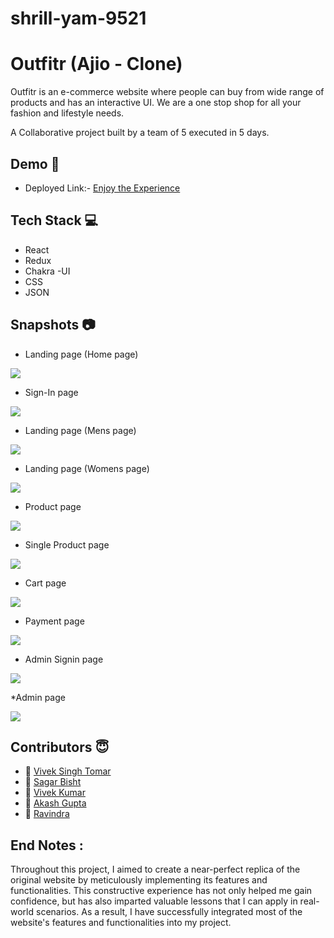 # shrill-yam-9521

# Outfitr  (Ajio - Clone)

Outfitr is an e-commerce website where people can buy from wide range of products and has an interactive UI. We are a one stop shop for all your fashion and lifestyle needs.

A Collaborative project built by a team of 5 executed in 5 days.


## Demo  🎥

- Deployed Link:- [Enjoy the Experience](https://ajioclone-nu.vercel.app/)

## Tech Stack 💻

- React
- Redux
- Chakra -UI
- CSS
- JSON

## Snapshots :camera:
* Landing page (Home page) 


<img src="https://github.com/VivekTomar03/shrill-yam-9521/raw/main/outfitr/src/images/Screenshot%20(35).png"/>

* Sign-In page
 

<img src="https://github.com/VivekTomar03/shrill-yam-9521/raw/main/outfitr/src/images/Screenshot%20(44).png"/>

* Landing page (Mens page) 

<img src="https://github.com/VivekTomar03/shrill-yam-9521/raw/main/outfitr/src/images/Screenshot%20(37).png"/>


* Landing page (Womens page) 


<img src="https://github.com/VivekTomar03/shrill-yam-9521/raw/main/outfitr/src/images/Screenshot%20(38).png"/>


* Product page



<img src="https://github.com/VivekTomar03/shrill-yam-9521/raw/main/outfitr/src/images/Screenshot%20(39).png"/>


* Single Product page



<img src="https://github.com/VivekTomar03/shrill-yam-9521/raw/main/outfitr/src/images/Screenshot%20(40).png"/>


* Cart page

 

<img src="https://github.com/VivekTomar03/shrill-yam-9521/raw/main/outfitr/src/images/Screenshot%20(41).png"/>

* Payment page



<img src="https://github.com/VivekTomar03/shrill-yam-9521/raw/main/outfitr/src/images/Screenshot%20(42).png"/>

* Admin Signin page


<img src="https://github.com/VivekTomar03/shrill-yam-9521/raw/main/outfitr/src/images/Screenshot%20(45).png"/>


*Admin page


<img src="https://github.com/VivekTomar03/shrill-yam-9521/raw/main/outfitr/src/images/Screenshot%20(46).png"/>





## Contributors  😇


- 👤 [Vivek Singh Tomar](https://github.com/VivekTomar03)
- 👤 [Sagar Bisht](https://github.com/Sagarbisht07)
- 👤 [Vivek Kumar](https://github.com/VivekKumar2380)
- 👤 [Akash Gupta](https://github.com/akashgupta157)
- 👤 [Ravindra](https://github.com/ravindra121q)



## End Notes :

Throughout this project, I aimed to create a near-perfect replica of the original website by meticulously implementing its features and functionalities. This constructive experience has not only helped me gain confidence, but has also imparted valuable lessons that I can apply in real-world scenarios. As a result, I have successfully integrated most of the website's features and functionalities into my project.
